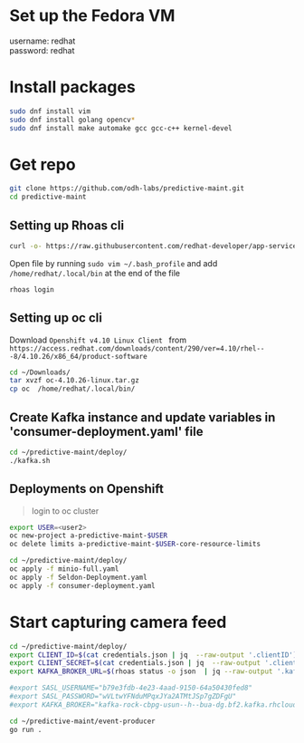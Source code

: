 # Set up the Fedora VM
username: redhat  
password: redhat  

# Install packages
```sh
sudo dnf install vim  
sudo dnf install golang opencv*  
sudo dnf install make automake gcc gcc-c++ kernel-devel  
```

# Get repo
```sh
git clone https://github.com/odh-labs/predictive-maint.git  
cd predictive-maint  
```
## Setting up Rhoas cli
```sh
curl -o- https://raw.githubusercontent.com/redhat-developer/app-services-cli/main/scripts/install.sh | bash 
``` 
Open file by running `sudo vim ~/.bash_profile` and add `/home/redhat/.local/bin` at the end of the file    

``` sh
rhoas login  
```
## Setting up oc cli
Download `Openshift v4.10 Linux Client ` from `https://access.redhat.com/downloads/content/290/ver=4.10/rhel---8/4.10.26/x86_64/product-software`  

```sh
cd ~/Downloads/  
tar xvzf oc-4.10.26-linux.tar.gz  
cp oc  /home/redhat/.local/bin/  
```

## Create Kafka instance and update variables in 'consumer-deployment.yaml' file
```sh
cd ~/predictive-maint/deploy/  
./kafka.sh  
```

## Deployments on Openshift
> login to oc cluster  
```sh
export USER=<user2>  
oc new-project a-predictive-maint-$USER  
oc delete limits a-predictive-maint-$USER-core-resource-limits  

cd ~/predictive-maint/deploy/  
oc apply -f minio-full.yaml  
oc apply -f Seldon-Deployment.yaml  
oc apply -f consumer-deployment.yaml  
```

# Start capturing camera feed

```sh
cd ~/predictive-maint/deploy/
export CLIENT_ID=$(cat credentials.json | jq  --raw-output '.clientID')
export CLIENT_SECRET=$(cat credentials.json | jq  --raw-output '.clientSecret')
export KAFKA_BROKER_URL=$(rhoas status -o json  | jq --raw-output '.kafka.bootstrap_server_host')
```

 
``` sh
#export SASL_USERNAME="b79e3fdb-4e23-4aad-9150-64a50430fed8"
#export SASL_PASSWORD="wVLtwYFNduMPqxJYa2ATMtJSp7gZDFgU"
#export KAFKA_BROKER="kafka-rock-cbpg-usun--h--bua-dg.bf2.kafka.rhcloud.com:443"

cd ~/predictive-maint/event-producer 
go run .
```
  

